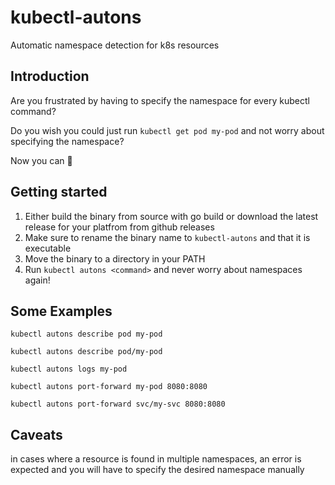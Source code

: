 # kubectl-autons

Automatic namespace detection for k8s resources

## Introduction

Are you frustrated by having to specify the namespace for every kubectl command?

Do you wish you could just run `kubectl get pod my-pod` and not worry about specifying the namespace?

Now you can :name_badge:

## Getting started

1. Either build the binary from source with go build or download the latest release for your platfrom from github releases
2. Make sure to rename the binary name to `kubectl-autons` and that it is executable
2. Move the binary to a directory in your PATH
3. Run `kubectl autons <command>` and never worry about namespaces again!

## Some Examples

```base
kubectl autons describe pod my-pod
```

```base
kubectl autons describe pod/my-pod
```

```base
kubectl autons logs my-pod
```

```base
kubectl autons port-forward my-pod 8080:8080
```

```base
kubectl autons port-forward svc/my-svc 8080:8080
```

## Caveats

in cases where a resource is found in multiple namespaces, an error is expected and you will have to specify the desired namespace manually
